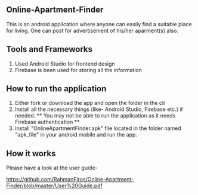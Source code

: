 ## Online-Apartment-Finder
This is an android application where anyone can easily find a suitable place for living. One can post for advertisement of his/her aparment(s) also.

## Tools and Frameworks
1. Used Android Studio for frontend design
2. Firebase is been used for storing all the information


## How to run the application
1. Either fork or download the app and open the folder in the cli
2. Install all the necessary things (like- Android Studio, Firebase etc.) if needed. ** You may not be able to run the application as it needs Firebase authentication **
3. Install "OnlineApartmentFinder.apk" file located in the folder named "apk_file" in your android mobile and run the app.


## How it works
Please have a look at the user guide-

https://github.com/RahmanFiros/Online-Apartment-Finder/blob/master/User%20Guide.pdf
